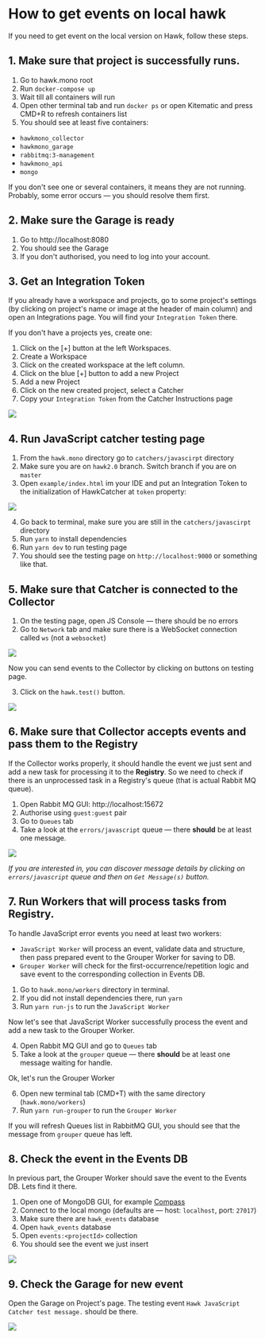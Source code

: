 # How to get events on local hawk

If you need to get event on the local version on Hawk, follow these steps.

## 1. Make sure that project is successfully runs.

1. Go to hawk.mono root 
2. Run `docker-compose up`
3. Wait till all containers will run
4. Open other terminal tab and run `docker ps` or open Kitematic and press CMD+R to refresh containers list
5. You should see at least five containers: 
  - `hawkmono_collector`
  - `hawkmono_garage`
  - `rabbitmq:3-management`
  - `hawkmono_api`
  - `mongo`

If you don't see one or several containers, it means they are not running. 
Probably, some error occurs — you should resolve them first.

## 2. Make sure the Garage is ready

1. Go to http://localhost:8080 
2. You should see the Garage
3. If you don't authorised, you need to log into your account.

## 3. Get an Integration Token

If you already have a workspace and projects, go to some project's settings 
(by clicking on project's name or image at the header of main column)
and open an Integrations page. You will find your `Integration Token` there.

If you don't have a projects yes, create one:

1. Click on the [+] button at the left Workspaces.
2. Create a Workspace
3. Click on the created workspace at the left column.
4. Click on the blue [+] button to add a new Project
5. Add a new Project
6. Click on the new created project, select a Catcher
7. Copy your `Integration Token` from the Catcher Instructions page

![](https://capella.pics/65608213-f333-4977-9da5-b64c5af7afda.jpg)

## 4. Run JavaScript catcher testing page

1. From the `hawk.mono` directory go to `catchers/javascirpt` directory
2. Make sure you are on `hawk2.0` branch. Switch branch if you are on `master`
3. Open `example/index.html` im your IDE and put an Integration Token to the initialization of HawkCatcher at `token` property:

![](https://capella.pics/3c24e9c0-b8a8-40b3-a291-ef00991138ff.jpg)

4. Go back to terminal, make sure you are still in the `catchers/javascirpt` directory
5. Run `yarn` to install dependencies
6. Run `yarn dev` to run testing page
7. You should see the testing page on `http://localhost:9000` or something like that.

## 5. Make sure that Catcher is connected to the Collector

1. On the testing page, open JS Console — there should be no errors
2. Go to `Network` tab and make sure there is a WebSocket connection called `ws` (not a `websocket`)

![](https://capella.pics/5f400b8b-3590-4ff7-b5ef-a0386a30ae89.jpg)

Now you can send events to the Collector by clicking on buttons on testing page. 

3. Click on the `hawk.test()` button.

![](https://capella.pics/c29f7584-d674-499c-830c-59272fdbad7d.jpg)

## 6. Make sure that Collector accepts events and pass them to the Registry

If the Collector works properly, it should handle the event we just sent and add a new task for processing it to the **Registry**.
So we need to check if there is an unprocessed task in a Registry's queue (that is actual Rabbit MQ queue). 

1. Open Rabbit MQ GUI: http://localhost:15672
2. Authorise using `guest:guest` pair
3. Go to `Queues` tab
4. Take a look at the `errors/javascript` queue — there **should** be at least one message.

![](https://capella.pics/5b7a0364-c9be-4e93-b1b9-2e18a5406e9b.jpg)  

_If you are interested in, you can discover message details by clicking on `errors/javascript` queue and then on `Get Message(s)` button._ 

## 7. Run Workers that will process tasks from Registry.

To handle JavaScript error events you need at least two workers:

- `JavaScript Worker` will process an event, validate data and structure, then pass prepared event to the Grouper Worker for saving to DB.
- `Grouper Worker` will check for the first-occurrence/repetition logic and save event to the corresponding collection in Events DB.

1. Go to `hawk.mono/workers` directory in terminal.
2. If you did not install dependencies there, run `yarn`
3. Run `yarn run-js` to run the `JavaScript Worker`

Now let's see that JavaScript Worker successfully process the event and add a new task to the Grouper Worker.

4. Open Rabbit MQ GUI and go to `Queues` tab
5. Take a look at the `grouper` queue — there **should** be at least one message waiting for handle.

Ok, let's run the Grouper Worker

6. Open new terminal tab (CMD+T) with the same directory (`hawk.mono/workers`)
7. Run `yarn run-grouper` to run the `Grouper Worker`

If you will refresh Queues list in RabbitMQ GUI, you should see that the message from `grouper` queue has left.  

## 8. Check the event in the Events DB

In previous part, the Grouper Worker should save the event to the Events DB. Lets find it there.

1. Open one of MongoDB GUI, for example [Compass](https://www.mongodb.com/products/compass) 
2. Connect to the local mongo (defaults are — host: `localhost`, port: `27017`)
3. Make sure there are `hawk_events` database
4. Open `hawk_events` database
5. Open `events:<projectId>` collection
6. You should see the event we just insert 

![](https://capella.pics/2a5feb41-95a7-4943-9572-fbe48e9d0325.jpg)

## 9. Check the Garage for new event

Open the Garage on Project's page. The testing event `Hawk JavaScript Catcher test message.` should be there.

![](https://capella.pics/1b48e631-84fe-407e-997c-a7d0d7d0a36c.jpg)
